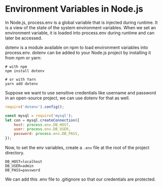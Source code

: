 # Environment Variables in Node.js

In Node.js, process.env is a global variable that is injected during runtime. It is a view of the state of the system environment variables. When we set an environment variable, it is loaded into process.env during runtime and can later be accessed.

dotenv is a module available on npm to load environment variables into process.env. dotenv can be added to your Node.js project by installing it from npm or yarn:

```
# with npm
npm install dotenv

# or with Yarn
yarn add dotenv
```

Suppose we want to use sensitive credentials like username and password in an open-source project, we can use dotenv for that as well.

```javascript
require('dotenv').config();

const mysql = require('mysql');
let con = mysql.createConnection({
	host: process.env.DB_HOST,
	user: process.env.DB_USER,
	password: process.env.DB_PASS,
});
```

Now, to set the env variables, create a `.env` file at the root of the project directory.

```
DB_HOST=localhost
DB_USER=admin
DB_PASS=password
```

We can add this .env file to .gitignore so that our credentials are protected.
